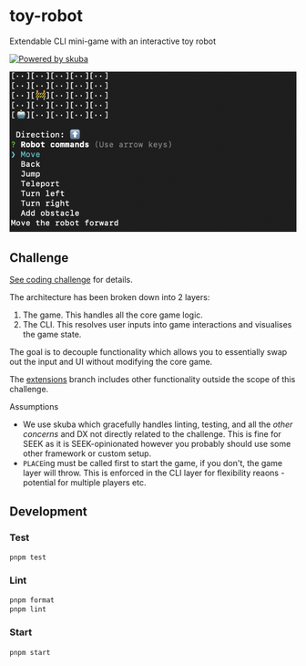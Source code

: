 # toy-robot

Extendable CLI mini-game with an interactive toy robot

[![Powered by skuba](https://img.shields.io/badge/🤿%20skuba-powered-009DC4)](https://github.com/seek-oss/skuba)

![Toy Robot](./screenshot.png)

## Challenge

[See coding challenge](./coding-challenge.md) for details.

The architecture has been broken down into 2 layers:

1. The game. This handles all the core game logic.
2. The CLI. This resolves user inputs into game interactions and visualises the game state.

The goal is to decouple functionality which allows you to essentially swap out the input and UI without modifying the core game.

The [extensions](https://github.com/tadhglewis/toy-robot/tree/extensions) branch includes other functionality outside the scope of this challenge.

Assumptions

- We use skuba which gracefully handles linting, testing, and all the _other concerns_ and DX not directly related to the challenge. This is fine for SEEK as it is SEEK-opinionated however you probably should use some other framework or custom setup.
- `PLACE`ing must be called first to start the game, if you don't, the game layer will throw. This is enforced in the CLI layer for flexibility reaons - potential for multiple players etc.

## Development

### Test

```shell
pnpm test
```

### Lint

```shell
pnpm format
pnpm lint
```

### Start

```shell
pnpm start
```
